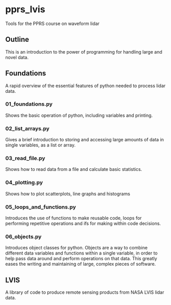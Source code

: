 # pprs\_lvis
Tools for the PPRS course on waveform lidar

## Outline
This is an introduction to the power of programming for handling large and novel data.



## Foundations
A rapid overview of the essential features of python needed to process lidar data.

### 01\_foundations.py
Shows the basic operation of python, including variables and printing.


### 02\_list\_arrays.py
Gives a brief introduction to storing and accessing large amounts of data in single variables, as a list or array.


### 03\_read\_file.py
Shows how to read data from a file and calculate basic statistics.


### 04\_plotting.py
Shows how to plot scatterplots, line graphs and histograms


### 05\_loops\_and\_functions.py
Introduces the use of functions to make reusable code, loops for performing repetitive operations and ifs for making within code decisions.


### 06\_objects.py
Introduces object classes for python. Objects are a way to combine different data variables and functions within a single variable, in order to help pass data around and perform operations on that data. This greatly eases the writing and maintaining of large, complex pieces of software.


## LVIS
A library of code to produce remote sensing products from NASA LVIS lidar data.

